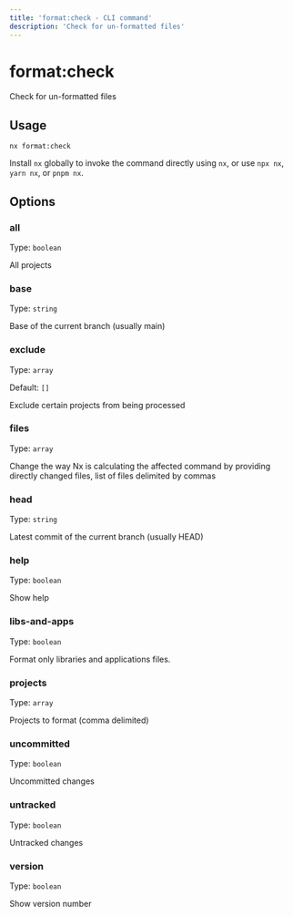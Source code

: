 ```yaml
---
title: 'format:check - CLI command'
description: 'Check for un-formatted files'
---
```


# format:check

Check for un-formatted files

## Usage

```terminal
nx format:check
```

Install `nx` globally to invoke the command directly using `nx`, or use `npx nx`, `yarn nx`, or `pnpm nx`.

## Options

### all

Type: `boolean`

All projects

### base

Type: `string`

Base of the current branch (usually main)

### exclude

Type: `array`

Default: `[]`

Exclude certain projects from being processed

### files

Type: `array`

Change the way Nx is calculating the affected command by providing directly changed files, list of files delimited by commas

### head

Type: `string`

Latest commit of the current branch (usually HEAD)

### help

Type: `boolean`

Show help

### libs-and-apps

Type: `boolean`

Format only libraries and applications files.

### projects

Type: `array`

Projects to format (comma delimited)

### uncommitted

Type: `boolean`

Uncommitted changes

### untracked

Type: `boolean`

Untracked changes

### version

Type: `boolean`

Show version number
